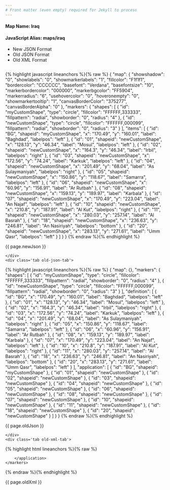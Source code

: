 ```yaml
---
# Front matter (even empty) required for Jekyll to process
---
```


#### Map Name: Iraq

#### JavaScript Alias: maps/iraq


<ul class='code-tabs'>
    <li class='active'>
        <a data-toggle='new-json'>New JSON Format</a>
    </li>
    <li>
        <a data-toggle='old-json'>Old JSON Format</a>
    </li>
    <li>
        <a data-toggle='old-xml'>Old XML Format</a>
    </li>
</ul>
<div class='tab-content'>
    <pre class='plain-code'></pre>
    <div class='tab new-json-tab active'>
{% highlight javascript lineanchors %}{% raw %}
{
    "map": {
        "showshadow": "0",
        "showlabels": "0",
        "showmarkerlabels": "1",
        "fillcolor": "F1f1f1",
        "bordercolor": "CCCCCC",
        "basefont": "Verdana",
        "basefontsize": "10",
        "markerbordercolor": "000000",
        "markerbgcolor": "FF5904",
        "markerradius": "6",
        "usehovercolor": "0",
        "hoveronempty": "0",
        "showmarkertooltip": "1",
        "canvasBorderColor": "375277",
        "canvasBorderAlpha": "0"
    },
    "markers": {
        "shapes": [
            {
                "id": "myCustomShape",
                "type": "circle",
                "fillcolor": "FFFFFF,333333",
                "fillpattern": "radial",
                "showborder": "0",
                "radius": "4"
            },
            {
                "id": "newCustomShape",
                "type": "circle",
                "fillcolor": "FFFFFF,000099",
                "fillpattern": "radial",
                "showborder": "0",
                "radius": "3"
            }
        ],
        "items": [
            {
                "id": "BG",
                "shapeid": "myCustomShape",
                "x": "170.49",
                "y": "160.01",
                "label": "Baghdad",
                "labelpos": "left"
            },
            {
                "id": "01",
                "shapeid": "newCustomShape",
                "x": "128.13",
                "y": "46.34",
                "label": "Mosul",
                "labelpos": "left"
            },
            {
                "id": "02",
                "shapeid": "newCustomShape",
                "x": "164.3",
                "y": "46.34",
                "label": "Irbil",
                "labelpos": "right"
            },
            {
                "id": "03",
                "shapeid": "newCustomShape",
                "x": "172.56",
                "y": "74.24",
                "label": "Karkuk",
                "labelpos": "left"
            },
            {
                "id": "04",
                "shapeid": "newCustomShape",
                "x": "201.49",
                "y": "68.04",
                "label": "As Sulaymaniyah",
                "labelpos": "right"
            },
            {
                "id": "05",
                "shapeid": "newCustomShape",
                "x": "150.86",
                "y": "118.67",
                "label": "Samarra",
                "labelpos": "left"
            },
            {
                "id": "06",
                "shapeid": "newCustomShape",
                "x": "60.96",
                "y": "156.91",
                "label": "Ar Rutbah"
            },
            {
                "id": "08",
                "shapeid": "newCustomShape",
                "x": "159.13",
                "y": "189.97",
                "label": "Karbala"
            },
            {
                "id": "07",
                "shapeid": "newCustomShape",
                "x": "170.49",
                "y": "223.04",
                "label": "An Najaf",
                "labelpos": "left"
            },
            {
                "id": "10",
                "shapeid": "newCustomShape",
                "x": "210.8",
                "y": "187.91",
                "label": "Al Kut",
                "labelpos": "right"
            },
            {
                "id": "11",
                "shapeid": "newCustomShape",
                "x": "280.03",
                "y": "257.14",
                "label": "Al Basrah"
            },
            {
                "id": "18",
                "shapeid": "newCustomShape",
                "x": "236.63",
                "y": "246.81",
                "label": "An Nasiriyah",
                "labelpos": "bottom"
            },
            {
                "id": "20",
                "shapeid": "newCustomShape",
                "x": "283.13",
                "y": "271.61",
                "label": "Umm Qasr",
                "labelpos": "left"
            }
        ]
    }
}
{% endraw %}{% endhighlight %}


<p class='text-success'>{{ page.newJson }}</p>

    </div>
    <div class='tab old-json-tab'>
{% highlight javascript lineanchors %}{% raw %}
{
    "map": {},
    "markers": {
        "shapes": [
            {
                "id": "myCustomShape",
                "type": "circle",
                "fillcolor": "FFFFFF,333333",
                "fillpattern": "radial",
                "showborder": "0",
                "radius": "4"
            },
            {
                "id": "newCustomShape",
                "type": "circle",
                "fillcolor": "FFFFFF,000099",
                "fillpattern": "radial",
                "showborder": "0",
                "radius": "3"
            }
        ],
        "definition": [
            {
                "id": "BG",
                "x": "170.49",
                "y": "160.01",
                "label": "Baghdad",
                "labelpos": "left"
            },
            {
                "id": "01",
                "x": "128.13",
                "y": "46.34",
                "label": "Mosul",
                "labelpos": "left"
            },
            {
                "id": "02",
                "x": "164.3",
                "y": "46.34",
                "label": "Irbil",
                "labelpos": "right"
            },
            {
                "id": "03",
                "x": "172.56",
                "y": "74.24",
                "label": "Karkuk",
                "labelpos": "left"
            },
            {
                "id": "04",
                "x": "201.49",
                "y": "68.04",
                "label": "As Sulaymaniyah",
                "labelpos": "right"
            },
            {
                "id": "05",
                "x": "150.86",
                "y": "118.67",
                "label": "Samarra",
                "labelpos": "left"
            },
            {
                "id": "06",
                "x": "60.96",
                "y": "156.91",
                "label": "Ar Rutbah"
            },
            {
                "id": "08",
                "x": "159.13",
                "y": "189.97",
                "label": "Karbala"
            },
            {
                "id": "07",
                "x": "170.49",
                "y": "223.04",
                "label": "An Najaf",
                "labelpos": "left"
            },
            {
                "id": "10",
                "x": "210.8",
                "y": "187.91",
                "label": "Al Kut",
                "labelpos": "right"
            },
            {
                "id": "11",
                "x": "280.03",
                "y": "257.14",
                "label": "Al Basrah"
            },
            {
                "id": "18",
                "x": "236.63",
                "y": "246.81",
                "label": "An Nasiriyah",
                "labelpos": "bottom"
            },
            {
                "id": "20",
                "x": "283.13",
                "y": "271.61",
                "label": "Umm Qasr",
                "labelpos": "left"
            }
        ],
        "application": [
            {
                "id": "BG",
                "shapeid": "myCustomShape"
            },
            {
                "id": "01",
                "shapeid": "newCustomShape"
            },
            {
                "id": "02",
                "shapeid": "newCustomShape"
            },
            {
                "id": "03",
                "shapeid": "newCustomShape"
            },
            {
                "id": "04",
                "shapeid": "newCustomShape"
            },
            {
                "id": "05",
                "shapeid": "newCustomShape"
            },
            {
                "id": "06",
                "shapeid": "newCustomShape"
            },
            {
                "id": "08",
                "shapeid": "newCustomShape"
            },
            {
                "id": "07",
                "shapeid": "newCustomShape"
            },
            {
                "id": "10",
                "shapeid": "newCustomShape"
            },
            {
                "id": "11",
                "shapeid": "newCustomShape"
            },
            {
                "id": "18",
                "shapeid": "newCustomShape"
            },
            {
                "id": "20",
                "shapeid": "newCustomShape"
            }
        ]
    }
}
{% endraw %}{% endhighlight %}


<p class='text-success'>{{ page.oldJson }}</p>

    </div>
    <div class='tab old-xml-tab'>
{% highlight html lineanchors %}{% raw %}
<map>
	<markers>
	  <shapes>
	        <shape id='myCustomShape' type='circle' fillColor='FFFFFF,333333' fillPattern='radial' showBorder='0' radius='4'/>
			<shape id='newCustomShape' type='circle' fillColor='FFFFFF,000099' fillPattern='radial' showBorder='0' radius='3'/>
		</shapes>
		<definition>
			<marker id='BG' x='170.49' y='160.01' label='Baghdad' labelPos='left'  />
				<marker id='01' x='128.13' y='46.34' label='Mosul' labelPos='left'  />
			<marker id='02' x='164.3' y='46.34' label='Irbil' labelPos='right'  />
			<marker id='03' x='172.56' y='74.24' label='Karkuk' labelPos='left'  />
			<marker id='04' x='201.49' y='68.04' label='As Sulaymaniyah' labelPos='right'  />
			<marker id='05' x='150.86' y='118.67' label='Samarra' labelPos='left'  />
			<marker id='06' x='60.96' y='156.91' label='Ar Rutbah'  />
			<marker id='08' x='159.13' y='189.97' label='Karbala'  />
			<marker id='07' x='170.49' y='223.04' label='An Najaf' labelPos='left'  />
			<marker id='10' x='210.8' y='187.91' label='Al Kut' labelPos='right'  />
			<marker id='11' x='280.03' y='257.14' label='Al Basrah'  />
			<marker id='18' x='236.63' y='246.81' label='An Nasiriyah' labelPos='bottom'  />
			<marker id='20' x='283.13' y='271.61' label='Umm Qasr' labelPos='left'  />
		</definition>
		<application>
			<marker id='BG' shapeId='myCustomShape'  />
			<marker id='01' shapeId='newCustomShape'  />
			<marker id='02' shapeId='newCustomShape'  />
			<marker id='03' shapeId='newCustomShape'  />
			<marker id='04' shapeId='newCustomShape'  />
			<marker id='05' shapeId='newCustomShape'  />
			<marker id='06' shapeId='newCustomShape'  />
			<marker id='08' shapeId='newCustomShape'  />
			<marker id='07' shapeId='newCustomShape'  />
			<marker id='10' shapeId='newCustomShape'  />
			<marker id='11' shapeId='newCustomShape'  />
			<marker id='18' shapeId='newCustomShape'  />
			<marker id='20' shapeId='newCustomShape'  />

		</application>
	</markers>
</map>
{% endraw %}{% endhighlight %}

<p class='text-success'>{{ page.oldXml }}</p>

</div>
</div>
